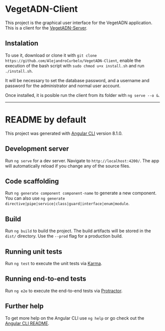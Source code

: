 # VegetADN-Client

This project is the graphical user interface for the VegetADN application.
This is a client for the [VegetADN-Server](https://github.com/AlejandroCurbelo/VegetADN-Server).

## Instalation

To use it, download or clone it with
`git clone https://github.com/AlejandroCurbelo/VegetADN-Client`,
enable the execution of the bash script with `sudo chmod u+x install.sh`
and run `./install.sh`.

It will be necessary to set the database password, and a username and password for
the administrator and normal user account.

Once installed, it is posible run the client from its folder with `ng serve --o &`.

-------------------------------

# README by default

This project was generated with [Angular CLI](https://github.com/angular/angular-cli) version 8.1.0.

## Development server

Run `ng serve` for a dev server. Navigate to `http://localhost:4200/`. The app will automatically reload if you change any of the source files.

## Code scaffolding

Run `ng generate component component-name` to generate a new component. You can also use `ng generate directive|pipe|service|class|guard|interface|enum|module`.

## Build

Run `ng build` to build the project. The build artifacts will be stored in the `dist/` directory. Use the `--prod` flag for a production build.

## Running unit tests

Run `ng test` to execute the unit tests via [Karma](https://karma-runner.github.io).

## Running end-to-end tests

Run `ng e2e` to execute the end-to-end tests via [Protractor](http://www.protractortest.org/).

## Further help

To get more help on the Angular CLI use `ng help` or go check out the [Angular CLI README](https://github.com/angular/angular-cli/blob/master/README.md).
